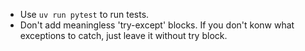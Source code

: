 - Use `uv run pytest` to run tests.
- Don't add meaningless 'try-except' blocks. If you don't konw what exceptions to catch, just leave it without try block.
